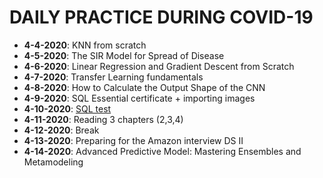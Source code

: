 # DAILY PRACTICE DURING COVID-19
* **4-4-2020**: KNN from scratch
* **4-5-2020**: The SIR Model for Spread of Disease
* **4-6-2020**: Linear Regression and Gradient Descent from Scratch
* **4-7-2020**: Transfer Learning fundamentals
* **4-8-2020**: How to Calculate the Output Shape of the CNN
* **4-9-2020**: SQL Essential certificate + importing images
* **4-10-2020**: [SQL test](https://sqlzoo.net/wiki/SQL_Tutorial)
* **4-11-2020**: Reading 3 chapters (2,3,4)
* **4-12-2020**: Break
* **4-13-2020**: Preparing for the Amazon interview DS II
* **4-14-2020**: Advanced Predictive Model: Mastering Ensembles and Metamodeling
